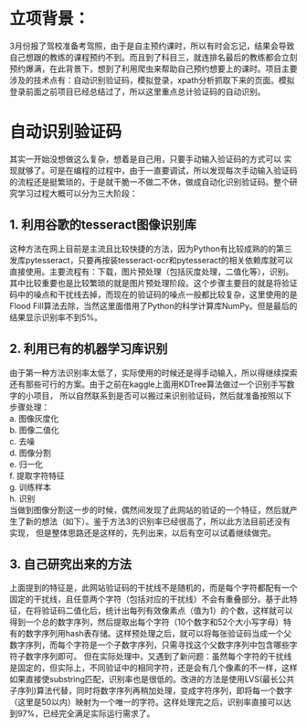 # 立项背景：
  3月份报了驾校准备考驾照，由于是自主预约课时，所以有时会忘记，结果会导致自己想跟的教练的课程预约不到。而且到了科目三，就连排名最后的教练都会立刻预约爆满，在此背景下，想到了利用爬虫来帮助自己预约想要上的课时。项目主要涉及的技术点有：自动识别验证码，模拟登录，xpath分析抓取下来的页面。模拟登录前面之前项目已经总结过了，所以这里重点总计验证码的自动识别。
# 自动识别验证码
  其实一开始没想做这么复杂，想着是自己用，只要手动输入验证码的方式可以 实现就够了。可是在编程的过程中，由于一直要调试，所以发现每次手动输入验证码的流程还是挺繁琐的，于是就干脆一不做二不休，做成自动化识别验证码。整个研究学习过程大概可以分为三大阶段：
## 1. 利用谷歌的tesseract图像识别库
这种方法在网上目前是主流且比较快捷的方法，因为Python有比较成熟的的第三发库pytesseract，只要再按装tesseract-ocr和pytesseract的相关依赖库就可以直接使用。主要流程有：下载，图片预处理（包括灰度处理，二值化等），识别。其中比较重要也是比较繁琐的就是图片预处理阶段。这个步骤主要目的就是将验证码中的噪点和干扰线去掉，而现在的验证码的噪点一般都比较复杂，这里使用的是Flood Fill算法去除，当然这里面借用了Python的科学计算库NumPy。但是最后的结果显示识别率不到5%。
## 2. 利用已有的机器学习库识别
由于第一种方法识别率太低了，实际使用的时候还是得手动输入，所以得继续探索还有那些可行的方案。由于之前在kaggle上面用KDTree算法做过一个识别手写数字的小项目， 所以自然联系到是否可以搬过来识别验证码，然后就准备按照以下步骤处理：  
a.  图像灰度化  
b.	图像二值化  
c.	去噪  
d.	图像分割   
e.	归一化  
f.	提取字符特征  
g.	训练样本  
h.	识别  
当做到图像分割这一步的时候，偶然间发现了此网站的验证的一个特征，然后就产生了新的想法（如下）。鉴于方法3的识别率已经很高了，所以此方法目前还没有实现， 但是整体思路还是这样的，先列出来，以后有空可以试着继续做完。
## 3. 自己研究出来的方法
  上面提到的特征是，此网站验证码的干扰线不是随机的，而是每个字符都配有一个固定的干扰线，且任意两个字符（包括对应的干扰线）不会有重叠部分。基于此特征，在将验证码二值化后，统计出每列有效像素点（值为1）的个数，这样就可以得到一个总的数字序列，然后提取出每个字符（10个数字和52个大小写字母）特有的数字序列用hash表存储。这样预处理之后，就可以将每张验证码当成一个父数字序列，而每个字符是一个子数字序列，只需寻找这个父数字序列中包含哪些字符子数字序列即可。
但在实际处理中，又遇到了新问题：虽然每个字符的干扰线是固定的，但实际上，不同验证中的相同字符，还是会有几个像素的不一样，这样如果直接使substring匹配，识别率也是很低的。改进的方法是使用LVS(最长公共子序列)算法代替，同时将数字序列再稍加处理，变成字符序列，即将每一个数字（这里是50以内）映射为一个唯一的字符。这样处理完之后，识别率直接可以达到97%，已经完全满足实际运行需求了。
